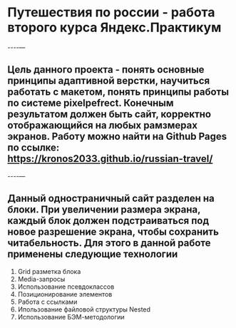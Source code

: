 # Путешествия по россии - работа второго курса Яндекс.Практикум
----—
## Цель данного проекта - понять основные принципы адаптивной верстки, научиться работать с макетом, понять принципы работы по системе pixelpefrect. Конечным результатом должен быть сайт, корректно отображающийся на любых рамзмерах экранов. Работу можно найти на Github Pages по ссылке: https://kronos2033.github.io/russian-travel/
----—
## Данный одностраничный сайт разделен на блоки. При увеличении размера экрана, каждый блок должен подстраиваться под новое разрешение экрана, чтобы сохранить читабельность. Для этого в данной работе применены следующие технологии
1. Grid разметка блока
2. Media-запросы
3. Использование псевдоклассов
4. Позиционирование элементов
5. Работа с ссылками
6. Ипользование файловой структуры Nested
7. Использование БЭМ-методологии
